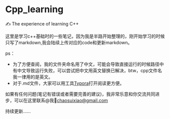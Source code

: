 # Cpp_learning
:writing_hand: The experience of learning C++

这里是学习c++基础时的一些笔记，因为我是半路开始整理的，刚开始学习的时候只写了markdown,我会陆续上传对应的code和更新markdown。

ps：

- 为了方便查阅，我的文件夹命名用了中文，可能会导致直接运行的时候路径中有中文导致运行失败，可以尝试把中文用英文替换已解决，btw，cpp文件名我一律用的是英文。
- 对于.md文件，大家可以用工具[Typora](https://www.typora.io/)打开阅读更方便。

如果有任何问题(笔记有错误或者需要完善的建议)，我非常乐意和你交流共同进步，可以在这里联系@我:email:chaosuixiao@gmail.com

持续更新......

